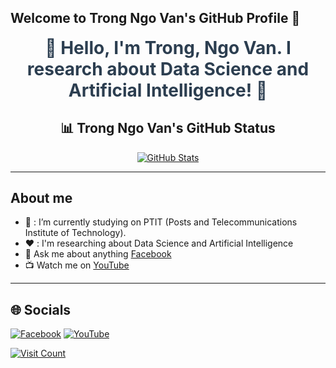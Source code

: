 
## Welcome to Trong Ngo Van's GitHub Profile 👋

<p align="center">
  <a href="https://www.facebook.com/ngovantrong1308?locale=vi_VN" target="_blank" style="text-decoration: none;">
    <span style="font-size: 28px; font-weight: bold; color: #2c3e50;">
      👋 Hello, I'm Trong, Ngo Van. I research about Data Science and Artificial Intelligence! 🚀
    </span>
  </a>
</p>

<div align="center">
  <h2>📊 Trong Ngo Van's GitHub Status</h2>
    <a href="https://github-readme-stats.vercel.app/api?username=TrongNgoVan&theme=tokyonight&hide_border=false&include_all_commits=false&count_private=false" target="_blank">
      <img src="https://github-readme-stats.vercel.app/api?username=TrongNgoVan&theme=tokyonight&hide_border=false&include_all_commits=false&count_private=false&hide=prs,issues,contribs" alt="GitHub Stats" />
    </a>
</div>

---

## About me ##
- 💼 :  I’m currently studying on PTIT (Posts and Telecommunications Institute of Technology).
- ❤️ :  I'm researching about Data Science and Artificial Intelligence
- 💬 Ask me about anything [Facebook](https://www.facebook.com/ngovantrong1308?locale=vi_VN) 
- 📺 Watch me on [YouTube](https://www.youtube.com/@Trong_NV) 


---
## 🌐 Socials
[![Facebook](https://img.shields.io/badge/Facebook-%231877F2.svg?logo=Facebook&logoColor=white)](https://facebook.com/ngovantrong1308?locale=vi_VN) [![YouTube](https://img.shields.io/badge/YouTube-%23FF0000.svg?logo=YouTube&logoColor=white)](https://youtube.com/@Trong_NV)


<a href="https://visitcount.itsvg.in" target="_blank">
  <img src="https://visitcount.itsvg.in/api?id=TrongNgoVan&icon=0&color=1" alt="Visit Count" />
</a>
